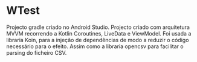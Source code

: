 # WTest

Projecto gradle criado no Android Studio.
Projecto criado com arquitetura MVVM recorrendo a Kotlin Coroutines, LiveData e ViewModel. Foi usada a libraria Koin, para a injeção de dependências de modo a reduzir o código necessário para o efeito. Assim como a libraria opencsv para facilitar o parsing do ficheiro CSV.
